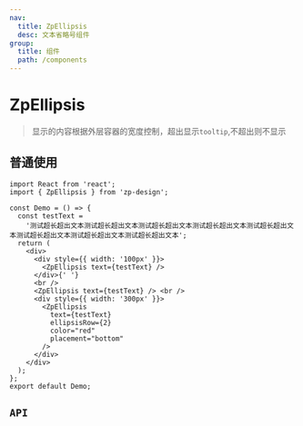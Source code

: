 ```yaml
---
nav:
  title: ZpEllipsis
  desc: 文本省略号组件
group:
  title: 组件
  path: /components
---
```


# ZpEllipsis

> 显示的内容根据外层容器的宽度控制，超出显示`tooltip`,不超出则不显示

## 普通使用

```tsx
import React from 'react';
import { ZpEllipsis } from 'zp-design';

const Demo = () => {
  const testText =
    '测试超长超出文本测试超长超出文本测试超长超出文本测试超长超出文本测试超长超出文本测试超长超出文本测试超长超出文本测试超长超出文本';
  return (
    <div>
      <div style={{ width: '100px' }}>
        <ZpEllipsis text={testText} />
      </div>{' '}
      <br />
      <ZpEllipsis text={testText} /> <br />
      <div style={{ width: '300px' }}>
        <ZpEllipsis
          text={testText}
          ellipsisRow={2}
          color="red"
          placement="bottom"
        />
      </div>
    </div>
  );
};
export default Demo;
```

## `API`

<API src="./api/ZpEllipsisProps.tsx" hideTitle></API>
